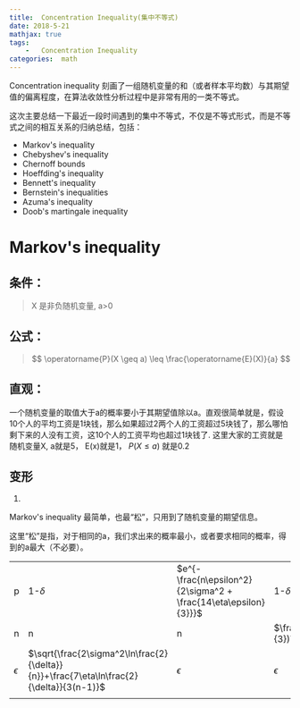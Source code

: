 ```yaml
---
title:  Concentration Inequality(集中不等式)
date: 2018-5-21
mathjax: true
tags:
    -   Concentration Inequality
categories:  math
---
```



Concentration inequality 刻画了一组随机变量的和（或者样本平均数）与其期望值的偏离程度，在算法收敛性分析过程中是非常有用的一类不等式。

这次主要总结一下最近一段时间遇到的集中不等式，不仅是不等式形式，而是不等式之间的相互关系的归纳总结，包括：

- Markov's inequality
- Chebyshev's inequality
- Chernoff bounds
- Hoeffding's inequality
- Bennett's inequality 
- Bernstein's inequalities
- Azuma's inequality
- Doob's martingale inequality

# Markov's inequality
## 条件：
> X 是非负随机变量, a>0

## 公式：

> $$ \operatorname{P}(X \geq a) \leq \frac{\operatorname{E}(X)}{a} $$
 
## 直观：
一个随机变量的取值大于a的概率要小于其期望值除以a。直观很简单就是，假设10个人的平均工资是1块钱，那么如果超过2两个人的工资超过5块钱了，那么哪怕剩下来的人没有工资，这10个人的工资平均也超过1块钱了. 这里大家的工资就是随机变量X, a就是5， E(x)就是1， $P(X \le a)$ 就是0.2

## 变形
1. 

Markov's inequality 最简单，也最“松”，只用到了随机变量的期望信息。

这里“松”是指，对于相同的a，我们求出来的概率最小，或者要求相同的概率，得到的a最大（不必要）。



 

|            |                                                                                         |                                                               |                                                                                 |
| ---------- | --------------------------------------------------------------------------------------- | ------------------------------------------------------------- | ------------------------------------------------------------------------------- |
| p          | 1-$\delta$                                                                              | $e^{-\frac{n\epsilon^2}{2\sigma^2 + \frac{14\eta\epsilon}{3}}}$ | 1-$\delta$                                                                      |
| n          | n                                                                                       | n                                                             | $\frac{((2\sigma^2)+\frac{14\eta\epsilon}{3})\ln\frac{1}{\delta} }{\epsilon^2}$ |
| $\epsilon$ | $\sqrt{\frac{2\sigma^2\ln\frac{2}{\delta}}{n}}+\frac{7\eta\ln\frac{2}{\delta}}{3(n-1)}$ | $\epsilon$                                                    | $\epsilon$                                                                      |
|            |                                                                                         |                                                               |                                                                                 |

 

